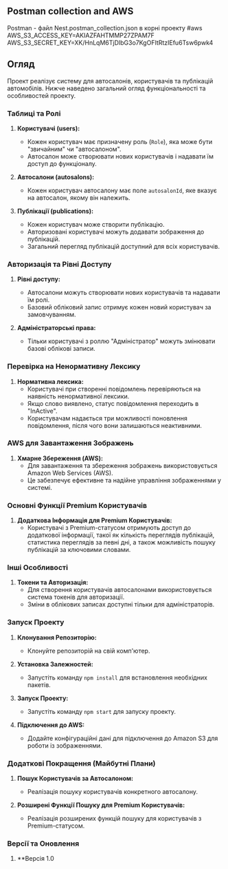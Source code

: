 ## Postman collection and AWS

Postman - файл Nest.postman_collection.json в корні проекту
#aws
AWS_S3_ACCESS_KEY=AKIAZFAHTMMP27ZPAM7F
AWS_S3_SECRET_KEY=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

## Огляд

Проект реалізує систему для автосалонів, користувачів та публікацій автомобілів. Нижче наведено загальний огляд функціональності та особливостей проекту.

### Таблиці та Ролі

1. **Користувачі (users):**

   - Кожен користувач має призначену роль (`Role`), яка може бути "звичайним" чи "автосалоном".
   - Автосалон може створювати нових користувачів і надавати їм доступ до функціоналу.

2. **Автосалони (autosalons):**

   - Кожен користувач автосалону має поле `autosalonId`, яке вказує на автосалон, якому він належить.

3. **Публікації (publications):**
   - Кожен користувач може створити публікацію.
   - Авторизовані користувачі можуть додавати зображення до публікацій.
   - Загальний перегляд публікацій доступний для всіх користувачів.

### Авторизація та Рівні Доступу

1. **Рівні доступу:**

   - Автосалони можуть створювати нових користувачів та надавати їм ролі.
   - Базовий обліковий запис отримує кожен новий користувач за замовчуванням.

2. **Адміністраторські права:**
   - Тільки користувачі з роллю "Адміністратор" можуть змінювати базові облікові записи.

### Перевірка на Ненормативну Лексику

1. **Нормативна лексика:**
   - Користувачі при створенні повідомлень перевіряються на наявність ненормативної лексики.
   - Якщо слово виявлено, статус повідомлення переходить в "InActive".
   - Користувачам надається три можливості поновлення повідомлення, після чого вони залишаються неактивними.

### AWS для Завантаження Зображень

1. **Хмарне Збереження (AWS):**
   - Для завантаження та збереження зображень використовується Amazon Web Services (AWS).
   - Це забезпечує ефективне та надійне управління зображеннями у системі.

### Основні Функції Premium Користувачів

1. **Додаткова Інформація для Premium Користувачів:**
   - Користувачі з Premium-статусом отримують доступ до додаткової інформації, такої як кількість переглядів публікацій, статистика переглядів за певні дні, а також можливість пошуку публікацій за ключовими словами.

### Інші Особливості

1. **Токени та Авторизація:**
   - Для створення користувачів автосалонами використовується система токенів для авторизації.
   - Зміни в облікових записах доступні тільки для адміністраторів.

### Запуск Проекту

1. **Клонування Репозиторію:**

   - Клонуйте репозиторій на свій комп'ютер.

2. **Установка Залежностей:**

   - Запустіть команду `npm install` для встановлення необхідних пакетів.

3. **Запуск Проекту:**

   - Запустіть команду `npm start` для запуску проекту.

4. **Підключення до AWS:**
   - Додайте конфігураційні дані для підключення до Amazon S3 для роботи із зображеннями.

### Додаткові Покращення (Майбутні Плани)

1. **Пошук Користувачів за Автосалоном:**

   - Реалізація пошуку користувачів конкретного автосалону.

2. **Розширені Функції Пошуку для Premium Користувачів:**
   - Реалізація розширених функцій пошуку для користувачів з Premium-статусом.

### Версії та Оновлення

1. \*\*Версія 1.0

